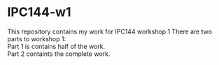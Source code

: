 # IPC144-w1
This repository contains my work for IPC144 workshop 1
There are two parts to workshop 1:\
Part 1 is contains half of the work.\
Part 2 containts the complete work.

